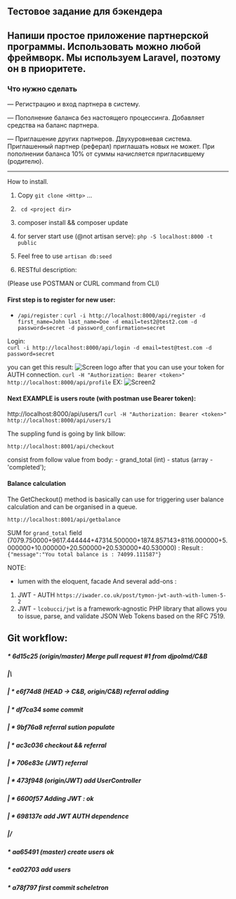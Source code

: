 ## Тестовое задание для бэкендера
 
## Напиши простое приложение партнерской программы. Использовать можно любой фреймворк. Мы используем Laravel, поэтому он в приоритете.
 
 ### Что нужно сделать
 — Регистрацию и вход партнера в систему.
 
 — Пополнение баланса без настоящего процессинга. Добавляет средства на баланс партнера.
 
 — Приглашение других партнеров. Двухуровневая система. Приглашенный партнер (реферал) приглашать новых не может. При пополнении баланса 10% от суммы начисляется пригласившему (родителю).
 
 -----------------
  How to  install.
1.  Copy `git clone <Http>` ...
2.  ` cd <project dir>` 
3. composer install && composer update
4. for server start use (@not artisan serve): `php -S localhost:8000 -t public` 
5. Feel free to use `artisan db:seed`

6. RESTful description:

(Please use POSTMAN or CURL command from CLI)

#### First step is to register for new user:
 -  `/api/register` : 
    `curl -i http://localhost:8000/api/register -d first_name=John last_name=Doe -d email=test2@test2.com -d password=secret -d password_confirmation=secret`

Login:  
    `curl -i http://localhost:8000/api/login -d email=test@test.com -d password=secret`
  
  
  you can get this result:
   ![Screen logo](/IMG/screen1.png)
  after that you can use your token for AUTH connection.
    `curl -H "Authorization: Bearer <token>" http://localhost:8000/api/profile`
  EX: ![Screen2](/IMG/screen2.png)
  
 #### Next EXAMPLE is  users route (with postman use Bearer token):
   http://localhost:8000/api/users/1
 `curl -H "Authorization: Bearer <token>" http://localhost:8000/api/users/1`
   
   The suppling fund is going by link billow: 
   
   `http://localhost:8001/api/checkout`
   
   consist from follow value from body:
       - grand_total (int)
       - status  (array - 'completed');
   
   #### Balance calculation 
   The GetCheckout() method is basically can use for triggering user 
   balance calculation and can be organised in a queue.
   
   `http://localhost:8001/api/getbalance`
   
   
   SUM for `grand_total` field
   (7079.750000+9617.444444+47314.500000+1874.857143+8116.000000+5.000000+10.000000+20.500000+20.530000+40.530000) :
   Result :  `{"message":"You total balance is : 74099.111587"}`    
   
NOTE: 
  - lumen with the eloquent, facade 
  And several add-ons :
   1. JWT - AUTH `https://iwader.co.uk/post/tymon-jwt-auth-with-lumen-5-2`
   2. JWT - `lcobucci/jwt` is a framework-agnostic PHP library that allows you to issue, parse, and validate JSON Web Tokens based on the RFC 7519. 


## Git workflow:

##### *   6d15c25      (origin/master) Merge pull request #1 from djpolmd/C&B
##### |\  
##### | * e6f74d8      (HEAD -> C&B, origin/C&B) referral adding
##### | * df7ca34      some commit
##### | * 9bf76a8       referral sution populate
##### | * ac3c036      checkout && referral
##### | * 706e83e      (JWT) referral
##### | * 473f948      (origin/JWT) add UserController
##### | * 6600f57      Adding JWT : ok
##### | * 698137e      add JWT AUTH dependence
##### |/  
##### * aa65491        (master) create users ok
##### * ea02703        add users
##### * a78f797        first commit scheletron


